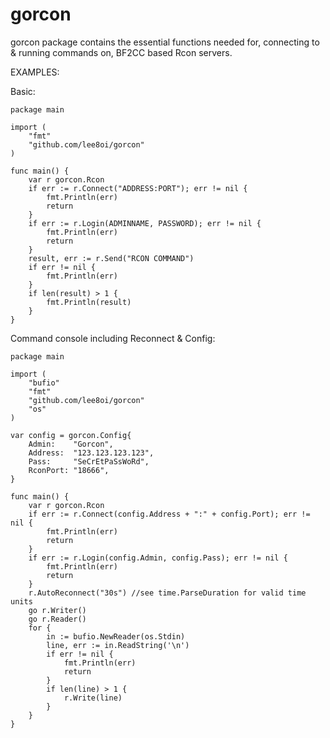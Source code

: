 gorcon
======

gorcon package contains the essential functions needed for, connecting to &
running commands on, BF2CC based Rcon servers.

EXAMPLES:

Basic:

	package main
	
	import (
		"fmt"
		"github.com/lee8oi/gorcon"
	)
	
	func main() {
		var r gorcon.Rcon
		if err := r.Connect("ADDRESS:PORT"); err != nil {
			fmt.Println(err)
			return
		}
		if err := r.Login(ADMINNAME, PASSWORD); err != nil {
			fmt.Println(err)
			return
		}
		result, err := r.Send("RCON COMMAND")
		if err != nil {
			fmt.Println(err)
		}
		if len(result) > 1 {
			fmt.Println(result)
		}
	}

Command console including Reconnect & Config:

	package main
	
	import (
		"bufio"
		"fmt"
		"github.com/lee8oi/gorcon"
		"os"
	)
	
	var config = gorcon.Config{
		Admin:    "Gorcon",
		Address:  "123.123.123.123",
		Pass:     "SeCrEtPaSsWoRd",
		RconPort: "18666",
	}
	
	func main() {
		var r gorcon.Rcon
		if err := r.Connect(config.Address + ":" + config.Port); err != nil {
			fmt.Println(err)
			return
		}
		if err := r.Login(config.Admin, config.Pass); err != nil {
			fmt.Println(err)
			return
		}
		r.AutoReconnect("30s") //see time.ParseDuration for valid time units
		go r.Writer()
		go r.Reader()
		for {
			in := bufio.NewReader(os.Stdin)
			line, err := in.ReadString('\n')
			if err != nil {
				fmt.Println(err)
				return
			}
			if len(line) > 1 {
				r.Write(line)
			}
		}
	}